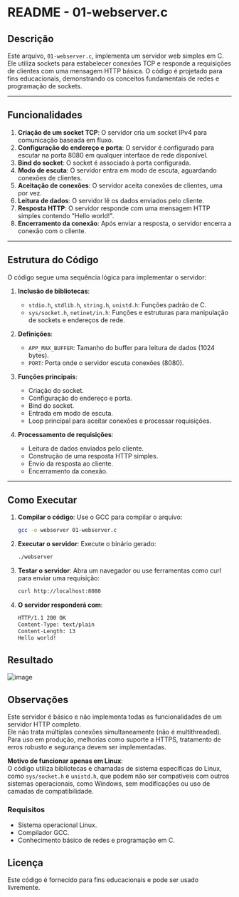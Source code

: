 # README - 01-webserver.c

## Descrição

Este arquivo, `01-webserver.c`, implementa um servidor web simples em C. Ele utiliza sockets para estabelecer conexões TCP e responde a requisições de clientes com uma mensagem HTTP básica. O código é projetado para fins educacionais, demonstrando os conceitos fundamentais de redes e programação de sockets.

---

## Funcionalidades

1. **Criação de um socket TCP**: O servidor cria um socket IPv4 para comunicação baseada em fluxo.
2. **Configuração do endereço e porta**: O servidor é configurado para escutar na porta 8080 em qualquer interface de rede disponível.
3. **Bind do socket**: O socket é associado à porta configurada.
4. **Modo de escuta**: O servidor entra em modo de escuta, aguardando conexões de clientes.
5. **Aceitação de conexões**: O servidor aceita conexões de clientes, uma por vez.
6. **Leitura de dados**: O servidor lê os dados enviados pelo cliente.
7. **Resposta HTTP**: O servidor responde com uma mensagem HTTP simples contendo "Hello world!".
8. **Encerramento da conexão**: Após enviar a resposta, o servidor encerra a conexão com o cliente.

---

## Estrutura do Código

O código segue uma sequência lógica para implementar o servidor:

1. **Inclusão de bibliotecas**:

   - `stdio.h`, `stdlib.h`, `string.h`, `unistd.h`: Funções padrão de C.
   - `sys/socket.h`, `netinet/in.h`: Funções e estruturas para manipulação de sockets e endereços de rede.

2. **Definições**:

   - `APP_MAX_BUFFER`: Tamanho do buffer para leitura de dados (1024 bytes).
   - `PORT`: Porta onde o servidor escuta conexões (8080).

3. **Funções principais**:

   - Criação do socket.
   - Configuração do endereço e porta.
   - Bind do socket.
   - Entrada em modo de escuta.
   - Loop principal para aceitar conexões e processar requisições.

4. **Processamento de requisições**:
   - Leitura de dados enviados pelo cliente.
   - Construção de uma resposta HTTP simples.
   - Envio da resposta ao cliente.
   - Encerramento da conexão.

---

## Como Executar

1. **Compilar o código**:
   Use o GCC para compilar o arquivo:

   ```bash
   gcc -o webserver 01-webserver.c
   ```

2. **Executar o servidor**: Execute o binário gerado:

   ```bash
   ./webserver
   ```

3. **Testar o servidor**: Abra um navegador ou use ferramentas como curl para enviar uma requisição:

   ```bash
   curl http://localhost:8080
   ```

4. **O servidor responderá com**:
   ```bash
   HTTP/1.1 200 OK
   Content-Type: text/plain
   Content-Length: 13
   Hello world!
   ```

## Resultado
![image](https://github.com/user-attachments/assets/ff6d8e89-725c-4253-a0fe-52296327fd60)

## Observações

Este servidor é básico e não implementa todas as funcionalidades de um servidor HTTP completo.  
Ele não trata múltiplas conexões simultaneamente (não é multithreaded).  
Para uso em produção, melhorias como suporte a HTTPS, tratamento de erros robusto e segurança devem ser implementadas.

**Motivo de funcionar apenas em Linux**:  
O código utiliza bibliotecas e chamadas de sistema específicas do Linux, como `sys/socket.h` e `unistd.h`, que podem não ser compatíveis com outros sistemas operacionais, como Windows, sem modificações ou uso de camadas de compatibilidade.

### Requisitos

- Sistema operacional Linux.
- Compilador GCC.
- Conhecimento básico de redes e programação em C.

## Licença

Este código é fornecido para fins educacionais e pode ser usado livremente.
